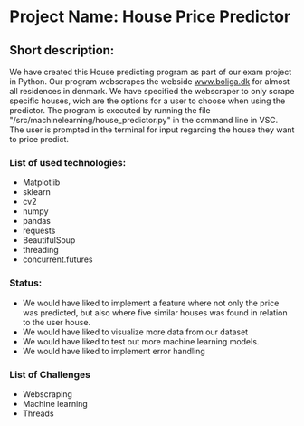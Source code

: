 # Project Name: House Price Predictor

## Short description:
We have created this House predicting program as part of our exam project in Python.
Our program webscrapes the webside www.boliga.dk for almost all residences in denmark. We have specified the webscraper to only scrape specific houses, wich are the options for a user to choose when using the predictor.
The program is executed by running the file "/src/machinelearning/house_predictor.py" in the command line in VSC.
The user is prompted in the terminal for input regarding the house they want to price predict.

### List of used technologies:
 - Matplotlib
 - sklearn
 - cv2
 - numpy
 - pandas
 - requests
 - BeautifulSoup
 - threading
 - concurrent.futures

### Status:
 - We would have liked to implement a feature where not only the price was predicted, but also where five    similar houses was found in relation to the user house.
 - We would have liked to visualize more data from our dataset
 - We would have liked to test out more machine learning models. 
 - We would have liked to implement error handling
 
### List of Challenges
 - Webscraping
 - Machine learning
 - Threads
